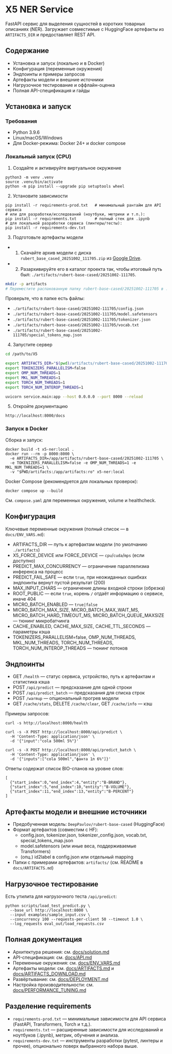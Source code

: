 # X5 NER Service

FastAPI сервис для выделения сущностей в коротких товарных описаниях (NER). Загружает совместимые с HuggingFace артефакты из `ARTIFACTS_DIR` и предоставляет REST API.

## Содержание
- Установка и запуск (локально и в Docker)
- Конфигурация (переменные окружения)
- Эндпоинты и примеры запросов
- Артефакты модели и внешние источники
- Нагрузочное тестирование и оффлайн-оценка
- Полная API-спецификация и гайды

## Установка и запуск

### Требования
- Python 3.9.6
- Linux/macOS/Windows
- Для Docker-режима: Docker 24+ и docker compose

### Локальный запуск (CPU)
1) Создайте и активируйте виртуальное окружение
```
python3 -m venv .venv
source .venv/bin/activate
python -m pip install --upgrade pip setuptools wheel
```
2) Установите зависимости
```
pip install -r requirements-prod.txt   # минимальный рантайм для API сервиса
# или для разработки/исследований (ноутбуки, метрики и т.п.):
pip install -r requirements.txt        # полный стек для .ipynb
# для локальной разработки сервиса (линтеры/тесты):
pip install -r requirements-dev.txt
```
3) Подготовьте артефакты модели

- 1) Скачайте архив модели с диска `rubert_base_cased_20251002_111705.zip` из [Google Drive](https://drive.google.com/drive/folders/13WxzEEXwLt8el3-_sm_XkO_0YqUde5EA?usp=sharing).
- 2) Разархивируйте его в каталог проекта так, чтобы итоговый путь был: `./artifacts/rubert-base-cased/20251002-111705`.

```bash
mkdir -p artifacts
# Переместите распакованную папку rubert-base-cased/20251002-111705 в ./artifacts
```

Проверьте, что в папке есть файлы:
- `./artifacts/rubert-base-cased/20251002-111705/config.json`
- `./artifacts/rubert-base-cased/20251002-111705/model.safetensors`
- `./artifacts/rubert-base-cased/20251002-111705/tokenizer.json`
- `./artifacts/rubert-base-cased/20251002-111705/vocab.txt`
- `./artifacts/rubert-base-cased/20251002-111705/special_tokens_map.json`
4) Запустите сервер
```bash
cd /path/to/X5

export ARTIFACTS_DIR="$(pwd)/artifacts/rubert-base-cased/20251002-111705"
export TOKENIZERS_PARALLELISM=false
export OMP_NUM_THREADS=1
export MKL_NUM_THREADS=1
export TORCH_NUM_THREADS=1
export TORCH_NUM_INTEROP_THREADS=1

uvicorn service.main:app --host 0.0.0.0 --port 8000 --reload
```
5) Откройте документацию
```
http://localhost:8000/docs
```

### Запуск в Docker
Сборка и запуск:
```
docker build -t x5-ner:local .
docker run --rm -p 8000:8000 \
  -e ARTIFACTS_DIR=/app/artifacts/rubert-base-cased/20251002-111705 \
  -e TOKENIZERS_PARALLELISM=false -e OMP_NUM_THREADS=1 -e MKL_NUM_THREADS=1 \
  -v "$PWD/artifacts:/app/artifacts:ro" x5-ner:local
```
Docker Compose (рекомендуется для локальных проверок):
```
docker compose up --build
```
См. `compose.yaml` для переменных окружения, volume и healthcheck.

## Конфигурация
Ключевые переменные окружения (полный список — в `docs/ENV_VARS.md`):
- ARTIFACTS_DIR — путь к артефактам модели (по умолчанию `./artifacts`)
- X5_FORCE_DEVICE или FORCE_DEVICE — `cpu`/`cuda`/`mps` (если доступно)
- PREDICT_MAX_CONCURRENCY — ограничение параллелизма инференса на процесс
- PREDICT_FAIL_SAFE — если `true`, при неожиданных ошибках эндпоинты вернут пустой результат (200)
- MAX_INPUT_CHARS — ограничение длины входной строки (обрезка)
- ROOT_PUBLIC — если `true`, корень `/` отдаёт информацию о сервисе, иначе 404
- MICRO_BATCH_ENABLED — `true|false`
- MICRO_BATCH_MAX_SIZE, MICRO_BATCH_MAX_WAIT_MS, MICRO_BATCH_HARD_TIMEOUT_MS, MICRO_BATCH_QUEUE_MAXSIZE — тюнинг микробатчинга
- CACHE_ENABLED, CACHE_MAX_SIZE, CACHE_TTL_SECONDS — параметры кэша
- TOKENIZERS_PARALLELISM=false, OMP_NUM_THREADS, MKL_NUM_THREADS, TORCH_NUM_THREADS, TORCH_NUM_INTEROP_THREADS — тюнинг потоков

## Эндпоинты
- GET `/health` — статус сервиса, устройство, путь к артефактам и статистика кэша
- POST `/api/predict` — предсказание для одной строки
- POST `/api/predict_batch` — предсказания для списка строк
- POST `/warmup` — опциональный прогрев модели
- GET `/cache/stats`, DELETE `/cache/clear`, GET `/cache/info` — кэш

Примеры запросов:
```
curl -s http://localhost:8000/health

curl -s -X POST http://localhost:8000/api/predict \
  -H 'Content-Type: application/json' \
  -d '{"input":"cola 500ml 5%"}'

curl -s -X POST http://localhost:8000/api/predict_batch \
  -H 'Content-Type: application/json' \
  -d '{"inputs":["cola 500ml","фанта 1л 6%"]}'
```
Ответы содержат список BIO-спанов на уровне слов:
```
[
  {"start_index":0,"end_index":4,"entity":"B-BRAND"},
  {"start_index":5,"end_index":10,"entity":"B-VOLUME"},
  {"start_index":11,"end_index":13,"entity":"B-PERCENT"}
]
```

## Артефакты модели и внешние источники
- Предобученная модель: `DeepPavlov/rubert-base-cased` (HuggingFace)
- Формат артефактов (совместим с HF):
  - config.json, tokenizer.json, tokenizer_config.json, vocab.txt, special_tokens_map.json
  - model.safetensors (или иные веса, поддерживаемые Transformers)
  - (опц.) id2label в config.json или отдельный mapping
- Папки с примерами артефактов: `artifacts/` (см. README в `docs/ARTIFACTS.md`)

## Нагрузочное тестирование
Есть утилита для нагрузочного теста `/api/predict`:
```
python scripts/load_test_predict.py \
  --base_url http://localhost:8000 \
  --input examples/sample_input.csv \
  --concurrency 100 --requests-per-client 50 --timeout 1.0 \
  --log_requests eval_out/load_requests.csv
```

## Полная документация
- Архитектура решения: см. [docs/solution.md](docs/solution.md)
- API-спецификация: см. [docs/API.md](docs/API.md)
- Переменные окружения: см. [docs/ENV_VARS.md](docs/ENV_VARS.md)
- Артефакты модели: см. [docs/ARTIFACTS.md](docs/ARTIFACTS.md) и [docs/ARTIFACTS_DOWNLOAD.md](docs/ARTIFACTS_DOWNLOAD.md)
- Развёртывание: см. [docs/DEPLOYMENT.md](docs/DEPLOYMENT.md)
- Настройка производительности: см. [docs/PERFORMANCE_TUNING.md](docs/PERFORMANCE_TUNING.md)

## Разделение requirements
- `requirements-prod.txt` — минимальные зависимости для API сервиса (FastAPI, Transformers, Torch и т.д.).
- `requirements.txt` — расширенные зависимости для исследований и ноутбуков (.ipynb), метрик, обучения и анализа.
- `requirements-dev.txt` — инструменты разработки (pytest, линтеры и прочее), опционально поверх выбранного набора выше.


